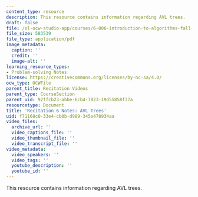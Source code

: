 ```yaml
---
content_type: resource
description: This resource contains information regarding AVL trees.
draft: false
file: /ol-ocw-studio-app/courses/6-006-introduction-to-algorithms-fall-2011/f71168c033e4cb0bd989345e478934aa_MIT6_006F11_rec06.pdf
file_size: 583539
file_type: application/pdf
image_metadata:
  caption: ''
  credit: ''
  image-alt: ''
learning_resource_types:
- Problem-solving Notes
license: https://creativecommons.org/licenses/by-nc-sa/4.0/
ocw_type: OCWFile
parent_title: Recitation Videos
parent_type: CourseSection
parent_uid: 92ffcb23-abbe-6cb4-7823-19d55858f37a
resourcetype: Document
title: 'Recitation 6 Notes: AVL Trees'
uid: f71168c0-33e4-cb0b-d989-345e478934aa
video_files:
  archive_url: ''
  video_captions_file: ''
  video_thumbnail_file: ''
  video_transcript_file: ''
video_metadata:
  video_speakers: ''
  video_tags: ''
  youtube_description: ''
  youtube_id: ''
---
```

This resource contains information regarding AVL trees.